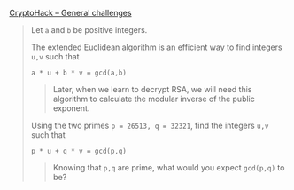 [CryptoHack – General challenges](https://cryptohack.org/challenges/general/)

> Let `a` and `b` be positive integers.
>
> The extended Euclidean algorithm is an efficient way to find integers `u,v` such that
>
>     a * u + b * v = gcd(a,b)
>
> > Later, when we learn to decrypt RSA, we will need this algorithm to calculate the modular inverse of the public exponent.
>
> Using the two primes `p = 26513, q = 32321`, find the integers `u,v` such that
>
>     p * u + q * v = gcd(p,q)
>
> > Knowing that `p,q` are prime, what would you expect `gcd(p,q)` to be?
